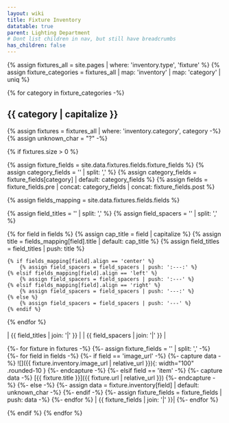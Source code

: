 ```yaml
---
layout: wiki
title: Fixture Inventory
datatable: true
parent: Lighting Department
# Dont list children in nav, but still have breadcrumbs
has_children: false
---
```


{% assign fixtures_all = site.pages | where: 'inventory.type', 'fixture' %}
{% assign fixture_categories = fixtures_all | map: 'inventory' | map: 'category' | uniq %}


{% for category in fixture_categories -%}

## {{ category | capitalize }}

{% assign fixtures = fixtures_all | where: 'inventory.category', category -%}
{% assign unknown_char = "?" -%}

{% if fixtures.size > 0 %}

<div class="datatable-begin"></div>

{% assign fixture_fields = site.data.fixtures.fields.fixture_fields %}
{% assign category_fields = '' | split: ',' %}
{% assign category_fields = fixture_fields[category] | default: category_fields %}
{% assign fields = fixture_fields.pre | concat: category_fields | concat: fixture_fields.post %}

{% assign fields_mapping = site.data.fixtures.fields.fields %}

{% assign field_titles = '' | split: ',' %}
{% assign field_spacers = '' | split: ',' %}

{% for field in fields %}
    {% assign cap_title = field | capitalize %}
    {% assign title = fields_mapping[field].title | default: cap_title %}
    {% assign field_titles = field_titles | push: title %}

    {% if fields_mapping[field].align == 'center' %}
        {% assign field_spacers = field_spacers | push: ':---:' %}
    {% elsif fields_mapping[field].align == 'left' %}
        {% assign field_spacers = field_spacers | push: ':---' %}
    {% elsif fields_mapping[field].align == 'right' %}
        {% assign field_spacers = field_spacers | push: '---:' %}
    {% else %}
        {% assign field_spacers = field_spacers | push: '---' %}
    {% endif %}
{% endfor %}

| {{ field_titles | join: '|' }} |
| {{ field_spacers | join: '|' }} |

{%- for fixture in fixtures -%}
    {%- assign fixture_fields = '' | split: ',' -%}
        {%- for field in fields -%}
            {%- if field == 'image_url' -%}
                {%- capture data -%}
![]({{ fixture.inventory.image_url | relative_url }}){: width="100" .rounded-10 }
                {%- endcapture -%}
            {%- elsif field == 'item' -%}
                {%- capture data -%}
[{{ fixture.title }}]({{ fixture.url | relative_url }})
                {%- endcapture -%}
            {%- else -%}
                {%- assign data = fixture.inventory[field] | default: unknown_char -%}
            {%- endif -%}
    {%- assign fixture_fields = fixture_fields | push: data -%}
    {%- endfor %}
| {{ fixture_fields | join: '|' }}|
{%- endfor %}

<div class="datatable-end"></div>

{% endif %}
{% endfor %}
